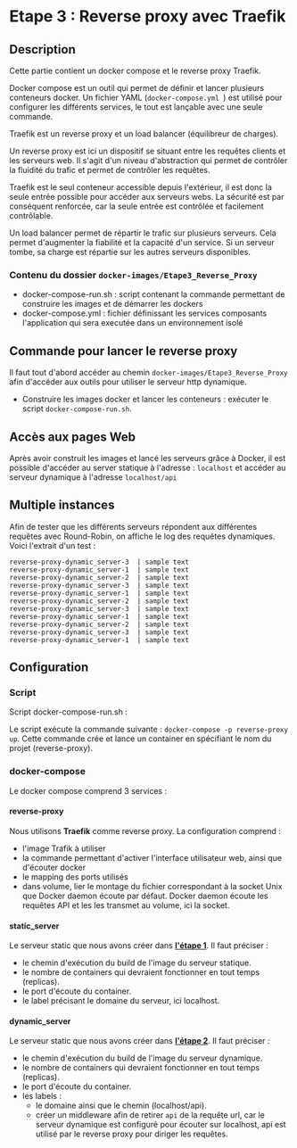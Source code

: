 # Etape 3 : Reverse proxy avec Traefik

## Description

Cette partie contient un docker compose et le reverse proxy Traefik.

Docker compose est un outil qui permet de définir et lancer plusieurs conteneurs docker. 
Un fichier YAML (```docker-compose.yml ```) est utilisé pour configurer les différents services, le tout est lançable avec
une seule commande.

Traefik est un reverse proxy et un load balancer (équilibreur de charges).

Un reverse proxy est ici un dispositif se situant entre les requêtes clients et les serveurs web. Il s'agit d'un niveau
d'abstraction qui permet de contrôler la fluidité du trafic et permet de contrôler les requêtes. 

Traefik est le seul conteneur accessible depuis l'extérieur, il est donc la seule entrée possible pour accéder aux
serveurs webs. La sécurité est par conséquent renforcée, car la seule entrée est contrôlée et facilement contrôlable.

Un load balancer permet de répartir le trafic sur plusieurs serveurs. Cela permet d'augmenter la fiabilité et la capacité
d'un service. Si un serveur tombe, sa charge est répartie sur les autres serveurs disponibles.

### Contenu du dossier ```docker-images/Etape3_Reverse_Proxy```

- docker-compose-run.sh : script contenant la commande permettant de construire les images et de démarrer les dockers
- docker-compose.yml : fichier définissant les services composants l'application qui sera executée dans un environnement isolé

## Commande pour lancer le reverse proxy

Il faut tout d'abord accéder au chemin ```docker-images/Etape3_Reverse_Proxy``` afin
d'accéder aux outils pour utiliser le serveur http dynamique.

- Construire les images docker et lancer les conteneurs : exécuter le script ```docker-compose-run.sh```.

## Accès aux pages Web

Après avoir construit les images et lancé les serveurs grâce à Docker, il est possible d'accéder au server statique à l'adresse :
```localhost``` et accéder au serveur dynamique à l'adresse ```localhost/api```

## Multiple instances

Afin de tester que les différents serveurs répondent aux différentes requêtes 
avec Round-Robin, on affiche le log des requêtes dynamiques.
Voici l'extrait d'un test : 

```
reverse-proxy-dynamic_server-3  | sample text
reverse-proxy-dynamic_server-1  | sample text
reverse-proxy-dynamic_server-2  | sample text
reverse-proxy-dynamic_server-3  | sample text
reverse-proxy-dynamic_server-1  | sample text
reverse-proxy-dynamic_server-2  | sample text
reverse-proxy-dynamic_server-3  | sample text
reverse-proxy-dynamic_server-1  | sample text
reverse-proxy-dynamic_server-2  | sample text
reverse-proxy-dynamic_server-3  | sample text
reverse-proxy-dynamic_server-1  | sample text
```

## Configuration

### Script

Script docker-compose-run.sh :

Le script exécute la commande suivante : ```docker-compose -p reverse-proxy up```.
Cette commande crée et lance un container en spécifiant le nom du projet 
(reverse-proxy).


### docker-compose

Le docker compose comprend 3 services :

#### reverse-proxy
Nous utilisons **Traefik** comme reverse proxy. La configuration comprend :
- l'image Trafik à utiliser 
- la commande permettant d'activer l'interface utilisateur web, ainsi que 
  d'écouter docker
- le mapping des ports utilisés
- dans volume, lier le montage du fichier correspondant à la socket Unix que 
  Docker daemon écoute par défaut. Docker daemon écoute les requêtes API et les 
  les transmet au volume, ici la socket.

#### static_server
Le serveur static que nous avons créer dans [**l'étape 1**](readmeEtape1.md).
Il faut préciser :
- le chemin d'exécution du build de l'image du serveur statique.
- le nombre de containers qui devraient fonctionner en tout temps (replicas).
- le port d'écoute du container.
- le label précisant le domaine du serveur, ici localhost.

#### dynamic_server
Le serveur static que nous avons créer dans [**l'étape 2**](readmeEtape2.md).
Il faut préciser :
- le chemin d'exécution du build de l'image du serveur dynamique.
- le nombre de containers qui devraient fonctionner en tout temps (replicas).
- le port d'écoute du container.
- les labels :
  - le domaine ainsi que le chemin (localhost/api).
  - créer un middleware afin de retirer ```api``` de la requête url, car le 
    serveur dynamique est configuré pour écouter sur localhost, api est utilisé 
    par le reverse proxy pour diriger les requêtes.

